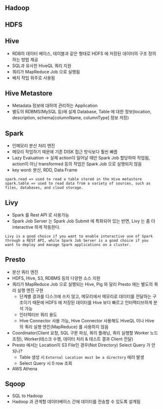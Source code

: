 ## Hadoop

## HDFS

## Hive

 - RDB의 데이터 베이스, 테이블과 같은 형태로 HDFS 에 저장된 데이터의 구조 정의하는 방법 제공
 - SQL과 유사한 HiveQL 쿼리 지원
 - 쿼리가 MapReduce Job 으로 실행됨
 - 배치 작업 위주로 사용됨

## Hive Metastore

 - Metadata 정보에 대하여 관리하는 Application
 - 별도의 RDBMS(MySQL 등)에 실제 Database, Table 에 대한 정보(location, description, schema[columnName, columnType] 정보 저장) 

## Spark

 - 인메모리 분산 처리 엔진
 - 메모리 작업하기 때문에 기존 DISK 접근 방식보다 훨씬 빠름
 - Lazy Evaluation -> 실제 action이 일어날 때만 Spark Job 할당하여 작업됨, action이 아닌 transformed 등의 작업은 Spark Job 으로 실행되지 않음
 - key word: 분산, RDD, Data Frame
```
spark.read => used to read a table stored in the Hive metastore
spark.table => used to read data from a variety of sources, such as files, databases, and cloud storage. 
```

## Livy

 - Spark 를 Rest API 로 사용가능
 - Spark Job Server 는 Spark Job Submit 에 특화되어 있는 반면, Livy 는 좀 더 interactive 하게 작동한다.
 ```
 Livy is a good choice if you want to enable interactive use of Spark through a REST API, while Spark Job Server is a good choice if you want to deploy and manage Spark applications on a cluster.
 ```

## Presto

 - 분산 쿼리 엔진
 - HDFS, Hive, S3, RDBMS 등의 다양한 소스 지원
 - 쿼리가 MapReduce Job 으로 실행되는 Hive, Pig 와 달리 Presto 에는 별도의 쿼리 실행 엔진 구현
   - 단계별 결과를 디스크에 쓰지 않고, 메모리에서 메모리로 데이터를 전달하는 구조이기 때문에 HDFS 에 저장된 데이터를 Hive 보다 빠르고 인터렉티브하게 분석 가능
   - 인터렉티브 쿼리 용도
   - Hive Connector 사용 가능, Hive Connector 사용해도 HiveQL 이나 Hive 의 쿼리 실행 엔진(MapReduce) 를 사용하지 않음
 - Coordinator(Client 요청, SQL 구문 파싱, 쿼리 플래닝, 쿼리 실행할 Worker 노드 조정), Worker(테스크 수행, 데이터 처리 & 테스트 결과 Client 전달)
 - Presto 에서는 Location이 S3 File인 경우(Not Directory) Select Query 가 안되나?
   - Table 생성 시 `External Location must be a directory` 에러 발생
   - Select Query 시 0 row 조회
 - AWS Athena

## Sqoop

 - SQL to Hadoop
 - Hadoop 과 관계형 데이터베이스 간에 데이터를 전송할 수 있도록 설계됨